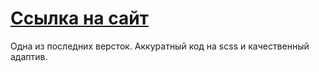 # [Ссылка на сайт](https://ankrait.github.io/GoCorona/)
Одна из последних версток. Аккуратный код на scss и качественный адаптив.
